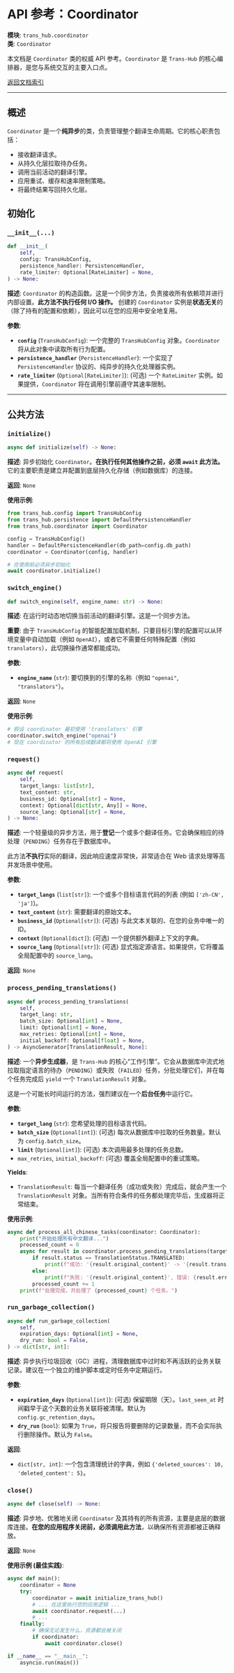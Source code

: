 # **API 参考：Coordinator**

**模块**: `trans_hub.coordinator`  
**类**: `Coordinator`

本文档是 `Coordinator` 类的权威 API 参考。`Coordinator` 是 `Trans-Hub` 的核心编排器，是您与系统交互的主要入口点。

[返回文档索引](../INDEX.md)

---

## **概述**

`Coordinator` 是一个**纯异步**的类，负责管理整个翻译生命周期。它的核心职责包括：

- 接收翻译请求。
- 从持久化层拉取待办任务。
- 调用当前活动的翻译引擎。
- 应用重试、缓存和速率限制策略。
- 将最终结果写回持久化层。

## **初始化**

### `__init__(...)`

```python
def __init__(
    self,
    config: TransHubConfig,
    persistence_handler: PersistenceHandler,
    rate_limiter: Optional[RateLimiter] = None,
) -> None:
```

**描述**:
`Coordinator` 的构造函数。这是一个同步方法，负责接收所有依赖项并进行内部设置。**此方法不执行任何 I/O 操作。** 创建的 `Coordinator` 实例是**状态无关**的（除了持有的配置和依赖），因此可以在您的应用中安全地复用。

**参数**:

- **`config`** (`TransHubConfig`): 一个完整的 `TransHubConfig` 对象。`Coordinator` 将从此对象中读取所有行为配置。
- **`persistence_handler`** (`PersistenceHandler`): 一个实现了 `PersistenceHandler` 协议的、纯异步的持久化处理器实例。
- **`rate_limiter`** (`Optional[RateLimiter]`): (可选) 一个 `RateLimiter` 实例。如果提供，`Coordinator` 将在调用引擎前遵守其速率限制。

---

## **公共方法**

### `initialize()`

```python
async def initialize(self) -> None:
```

**描述**:
异步初始化 `Coordinator`。**在执行任何其他操作之前，必须 `await` 此方法。** 它的主要职责是建立并配置到底层持久化存储（例如数据库）的连接。

**返回**:
`None`

**使用示例**:

```python
from trans_hub.config import TransHubConfig
from trans_hub.persistence import DefaultPersistenceHandler
from trans_hub.coordinator import Coordinator

config = TransHubConfig()
handler = DefaultPersistenceHandler(db_path=config.db_path)
coordinator = Coordinator(config, handler)

# 在使用前必须异步初始化
await coordinator.initialize()
```

### `switch_engine()`

```python
def switch_engine(self, engine_name: str) -> None:
```

**描述**:
在运行时动态地切换当前活动的翻译引擎。这是一个同步方法。

**重要**: 由于 `TransHubConfig` 的智能配置加载机制，只要目标引擎的配置可以从环境变量中自动加载（例如 `OpenAI`），或者它不需要任何特殊配置（例如 `translators`），此切换操作通常都能成功。

**参数**:

- **`engine_name`** (`str`): 要切换到的引擎的名称（例如 `"openai"`, `"translators"`）。

**返回**:
`None`

**使用示例**:

```python
# 假设 coordinator 最初使用 'translators' 引擎
coordinator.switch_engine("openai")
# 现在 coordinator 的所有后续翻译都将使用 OpenAI 引擎
```

### `request()`

```python
async def request(
    self,
    target_langs: list[str],
    text_content: str,
    business_id: Optional[str] = None,
    context: Optional[dict[str, Any]] = None,
    source_lang: Optional[str] = None,
) -> None:
```

**描述**:
一个轻量级的异步方法，用于**登记**一个或多个翻译任务。它会确保相应的待处理（`PENDING`）任务存在于数据库中。

此方法**不执行**实际的翻译，因此响应速度非常快，非常适合在 Web 请求处理等高并发场景中使用。

**参数**:

- **`target_langs`** (`list[str]`): 一个或多个目标语言代码的列表 (例如 `['zh-CN', 'ja']`)。
- **`text_content`** (`str`): 需要翻译的原始文本。
- **`business_id`** (`Optional[str]`): (可选) 与此文本关联的、在您的业务中唯一的 ID。
- **`context`** (`Optional[dict]`): (可选) 一个提供额外翻译上下文的字典。
- **`source_lang`** (`Optional[str]`): (可选) 显式指定源语言。如果提供，它将覆盖全局配置中的 `source_lang`。

**返回**:
`None`

### `process_pending_translations()`

```python
async def process_pending_translations(
    self,
    target_lang: str,
    batch_size: Optional[int] = None,
    limit: Optional[int] = None,
    max_retries: Optional[int] = None,
    initial_backoff: Optional[float] = None,
) -> AsyncGenerator[TranslationResult, None]:
```

**描述**:
一个**异步生成器**，是 `Trans-Hub` 的核心“工作引擎”。它会从数据库中流式地拉取指定语言的待办（`PENDING`）或失败（`FAILED`）任务，分批处理它们，并在每个任务完成后 `yield` 一个 `TranslationResult` 对象。

这是一个可能长时间运行的方法，强烈建议在一个**后台任务**中运行它。

**参数**:

- **`target_lang`** (`str`): 您希望处理的目标语言代码。
- **`batch_size`** (`Optional[int]`): (可选) 每次从数据库中拉取的任务数量。默认为 `config.batch_size`。
- **`limit`** (`Optional[int]`): (可选) 本次调用最多处理的任务总数。
- `max_retries`, `initial_backoff`: (可选) 覆盖全局配置中的重试策略。

**Yields**:

- `TranslationResult`: 每当一个翻译任务（成功或失败）完成后，就会产生一个 `TranslationResult` 对象。当所有符合条件的任务都处理完毕后，生成器将正常结束。

**使用示例**:

```python
async def process_all_chinese_tasks(coordinator: Coordinator):
    print("开始处理所有中文翻译...")
    processed_count = 0
    async for result in coordinator.process_pending_translations(target_lang="zh-CN"):
        if result.status == TranslationStatus.TRANSLATED:
            print(f"成功: '{result.original_content}' -> '{result.translated_content}'")
        else:
            print(f"失败: '{result.original_content}', 错误: {result.error}")
        processed_count += 1
    print(f"处理完成，共处理了 {processed_count} 个任务。")
```

### `run_garbage_collection()`

```python
async def run_garbage_collection(
    self,
    expiration_days: Optional[int] = None,
    dry_run: bool = False,
) -> dict[str, int]:
```

**描述**:
异步执行垃圾回收（GC）进程，清理数据库中过时和不再活跃的业务关联记录。建议在一个独立的维护脚本或定时任务中定期运行。

**参数**:

- **`expiration_days`** (`Optional[int]`): (可选) 保留期限（天）。`last_seen_at` 时间戳早于这个天数的业务关联将被清理。默认为 `config.gc_retention_days`。
- **`dry_run`** (`bool`): 如果为 `True`，将只报告将要删除的记录数量，而不会实际执行删除操作。默认为 `False`。

**返回**:

- `dict[str, int]`: 一个包含清理统计的字典，例如 `{'deleted_sources': 10, 'deleted_content': 5}`。

### `close()`

```python
async def close(self) -> None:
```

**描述**:
异步地、优雅地关闭 `Coordinator` 及其持有的所有资源，主要是底层的数据库连接。**在您的应用程序关闭前，必须调用此方法**，以确保所有资源都被正确释放。

**返回**:
`None`

**使用示例 (最佳实践)**:

```python
async def main():
    coordinator = None
    try:
        coordinator = await initialize_trans_hub()
        # ... 在这里执行您的应用逻辑 ...
        await coordinator.request(...)
        # ...
    finally:
        # 确保无论发生什么，资源都会被关闭
        if coordinator:
            await coordinator.close()

if __name__ == "__main__":
    asyncio.run(main())
```